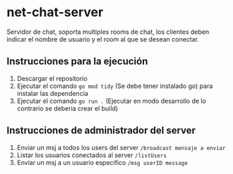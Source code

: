 # net-chat-server

Servidor de chat, soporta multiples rooms de chat, los clientes deben indicar el nombre de usuario 
y el room al que se desean conectar.

## Instrucciones para la ejecución

1. Descargar el repositorio
2. Ejecutar el comando `go mod tidy` (Se debe tener instalado go) para instalar las dependencia
3. Ejecutar el comando `go run .` (Ejecutar en modo desarrollo de lo contrario se deberia crear el build)

## Instrucciones de administrador del server

1. Enviar un msj a todos los users del server `/broadcast mensaje a enviar`
2. Listar los usuarios conectados al server `/listUsers`
3. Enviar un msj a un usuario especifico `/msg userID message`


